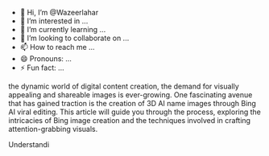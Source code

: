 - 👋 Hi, I’m @Wazeerlahar
- 👀 I’m interested in ...
- 🌱 I’m currently learning ...
- 💞️ I’m looking to collaborate on ...
- 📫 How to reach me ...
- 😄 Pronouns: ...
- ⚡ Fun fact: ...

<!---
Wazeerlahar/Wazeerlahar is a ✨ special ✨ repository because its `README.md` (this file) appears on your GitHub profile.
You can click the Preview link to take a look at your changes.
--->
the dynamic world of digital content creation, the demand for visually appealing and shareable images is ever-growing. One fascinating avenue that has gained traction is the creation of 3D AI name images through Bing AI viral editing. This article will guide you through the process, exploring the intricacies of Bing image creation and the techniques involved in crafting attention-grabbing visuals.

Understandi
